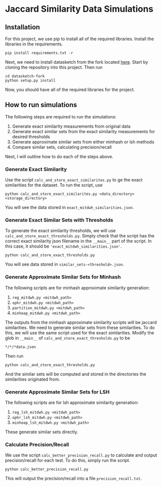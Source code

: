 # Jaccard Similarity Data Simulations

## Installation

For this project, we use pip to install all of the required libraries.
Install the libraries in the requirements.

```
pip install requirements.txt -r
```

Next, we need to install datasketch from the fork located [here](https://github.com/demitrin/datasketch-fork).
Start by cloning the repository into this project. Then run
```
cd datasketch-fork
python setup.py install
```

Now, you should have all of the required libraries for the project.

## How to run simulations
The following steps are required to run the simulations:

1. Generate exact similarity measurements from original data
2. Generate exact similar sets from the exact similarity measurements for desired thresholds
3. Generate approximate similar sets from either minhash or lsh methods
4. Compare similar sets, calculating precision/recall

Next, I will outline how to do each of the steps above.

### Generate Exact Similarity
Use the script `calc_and_store_exact_similarites.py` to ge the exact similarities for the dataset.
To run the script, use
```
python calc_and_store_exact_similarites.py <data_directory> <storage_directory>
```
You will see the data stored in `exact_mitdwh_similarities.json`.

### Generate Exact Similar Sets with Thresholds
To generate the exact similarity thresholds, we will use `calc_and_store_exact_thresholds.py`. 
Simply check that the script has the correct exact similarity json filename in the `__main__` part of the script.
In this case, it should be `'exact_mitdwh_similarities.json'`.

```
python calc_and_store_exact_thresholds.py
```

You will see data stored in `similar_sets-<threshold>.json`.

### Generate Approximate Similar Sets for Minhash
The following scripts are for minhash approximate similarity generation:

1. `reg_mitdwh.py <mitdwh_path>`
2. `ophr_mitdwh.py <mitdwh_path>`
3. `partition_mitdwh.py <mitdwh_path>`
4. `minheap_mitdwh.py <mitdwh_path>`

The outputs from the minhash approximate similarity scripts will be jaccard similarities.
We need to generate similar sets from these similarities. 
To do this, we will use the same script used for the exact similarities.
Modify the glob in `__main__` of `calc_and_store_exact_thresholds.py` to be 

```
*/*/*data.json
```
Then run 
```
python calc_and_store_exact_thresholds.py
```

And the similar sets will be computed and stored in the directories the similarities originated from.


### Generate Approximate Similar Sets for LSH

The following scripts are for lsh approximate similarity generation:


1. `reg_lsh_mitdwh.py <mitdwh_path>`
2. `ophr_lsh_mitdwh.py <mitdwh_path>`
3. `minheap_lsh_mitdwh.py <mitdwh_path>`

These generate similar sets directly.

### Calculate Precision/Recall
We use the script `calc_better_precision_recall.py` to calculate and output precision/recall for each test.
To do this, simply run the script.

```
python calc_better_precision_recall.py
```
This will output the precision/recall into a file `precision_recall.txt`.

